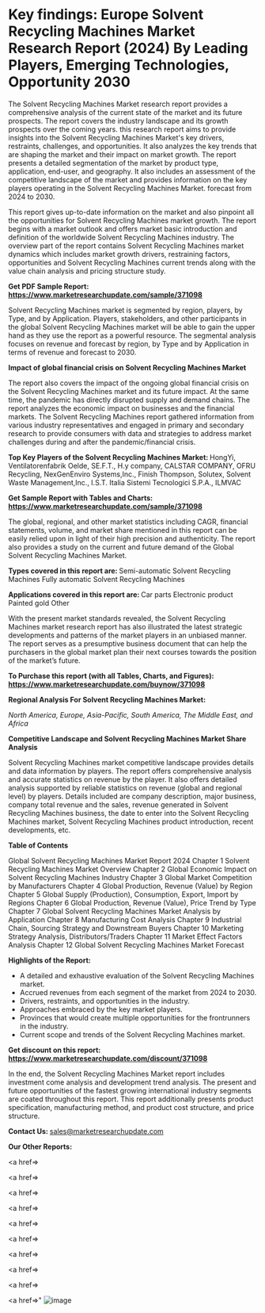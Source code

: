 # Key findings: Europe Solvent Recycling Machines Market Research Report (2024) By Leading Players, Emerging Technologies, Opportunity 2030

The Solvent Recycling Machines Market research report provides a comprehensive analysis of the current state of the market and its future prospects. The report covers the industry landscape and its growth prospects over the coming years. this research report aims to provide insights into the Solvent Recycling Machines Market's key drivers, restraints, challenges, and opportunities. It also analyzes the key trends that are shaping the market and their impact on market growth. The report presents a detailed segmentation of the market by product type, application, end-user, and geography. It also includes an assessment of the competitive landscape of the market and provides information on the key players operating in the Solvent Recycling Machines Market. forecast from 2024 to 2030.

This report gives up-to-date information on the market and also pinpoint all the opportunities for Solvent Recycling Machines market growth. The report begins with a market outlook and offers market basic introduction and definition of the worldwide Solvent Recycling Machines industry. The overview part of the report contains Solvent Recycling Machines market dynamics which includes market growth drivers, restraining factors, opportunities and Solvent Recycling Machines current trends along with the value chain analysis and pricing structure study.

<strong><b>Get PDF Sample Report: <a href=https://www.marketresearchupdate.com/sample/371098>https://www.marketresearchupdate.com/sample/371098</a></b></strong>

Solvent Recycling Machines market is segmented by region, players, by Type, and by Application. Players, stakeholders, and other participants in the global Solvent Recycling Machines market will be able to gain the upper hand as they use the report as a powerful resource. The segmental analysis focuses on revenue and forecast by region, by Type and by Application in terms of revenue and forecast to 2030.

<strong><b>Impact of global financial crisis on Solvent Recycling Machines Market</b></strong>

The report also covers the impact of the ongoing global financial crisis on the Solvent Recycling Machines market and its future impact. At the same time, the pandemic has directly disrupted supply and demand chains. The report analyzes the economic impact on businesses and the financial markets. The Solvent Recycling Machines report gathered information from various industry representatives and engaged in primary and secondary research to provide consumers with data and strategies to address market challenges during and after the pandemic/financial crisis.

<strong><b>Top Key Players of the Solvent Recycling Machines Market:
</b></strong>HongYi, Ventilatorenfabrik Oelde, SE.F.T., H.y company, CALSTAR COMPANY, OFRU Recycling, NexGenEnviro Systems,Inc., Finish Thompson, Solutex, Solvent Waste Management,Inc., I.S.T. Italia Sistemi Tecnologici S.P.A., ILMVAC<strong><b>
</b></strong>

<strong><b>Get Sample Report with Tables and Charts: <a href=https://www.marketresearchupdate.com/sample/371098>https://www.marketresearchupdate.com/sample/371098</a></b></strong>

The global, regional, and other market statistics including CAGR, financial statements, volume, and market share mentioned in this report can be easily relied upon in light of their high precision and authenticity. The report also provides a study on the current and future demand of the Global Solvent Recycling Machines Market.

<strong><b>Types covered in this report are:
</b></strong>Semi-automatic Solvent Recycling Machines
Fully automatic Solvent Recycling Machines<strong><b>
</b></strong>

<strong><b>Applications covered in this report are:
</b></strong>Car parts
Electronic product
Painted gold
Other<strong><b>
</b></strong>

With the present market standards revealed, the Solvent Recycling Machines market research report has also illustrated the latest strategic developments and patterns of the market players in an unbiased manner. The report serves as a presumptive business document that can help the purchasers in the global market plan their next courses towards the position of the market’s future.

<strong><b>To Purchase this report (with all Tables, Charts, and Figures): <a href=https://www.marketresearchupdate.com/buynow/371098>https://www.marketresearchupdate.com/buynow/371098</a></b></strong>

<strong><b>Regional Analysis For Solvent Recycling Machines Market:</b></strong>

<em><i>North America, Europe, Asia-Pacific, South America, The Middle East, and Africa</i></em>

<strong><b>Competitive Landscape and Solvent Recycling Machines Market Share Analysis</b></strong>

Solvent Recycling Machines market competitive landscape provides details and data information by players. The report offers comprehensive analysis and accurate statistics on revenue by the player. It also offers detailed analysis supported by reliable statistics on revenue (global and regional level) by players. Details included are company description, major business, company total revenue and the sales, revenue generated in Solvent Recycling Machines business, the date to enter into the Solvent Recycling Machines market, Solvent Recycling Machines product introduction, recent developments, etc.

<strong><b>Table of Contents</b></strong>

Global Solvent Recycling Machines Market Report 2024
Chapter 1 Solvent Recycling Machines Market Overview
Chapter 2 Global Economic Impact on Solvent Recycling Machines Industry
Chapter 3 Global Market Competition by Manufacturers
Chapter 4 Global Production, Revenue (Value) by Region
Chapter 5 Global Supply (Production), Consumption, Export, Import by Regions
Chapter 6 Global Production, Revenue (Value), Price Trend by Type
Chapter 7 Global Solvent Recycling Machines Market Analysis by Application
Chapter 8 Manufacturing Cost Analysis
Chapter 9 Industrial Chain, Sourcing Strategy and Downstream Buyers
Chapter 10 Marketing Strategy Analysis, Distributors/Traders
Chapter 11 Market Effect Factors Analysis
Chapter 12 Global Solvent Recycling Machines Market Forecast

<strong><b>Highlights of the Report:</b></strong>

- A detailed and exhaustive evaluation of the Solvent Recycling Machines market.
- Accrued revenues from each segment of the market from 2024 to 2030.
- Drivers, restraints, and opportunities in the industry.
- Approaches embraced by the key market players.
- Provinces that would create multiple opportunities for the frontrunners in the industry.
- Current scope and trends of the Solvent Recycling Machines market.

<strong><b>Get discount on this report: <a href=https://www.marketresearchupdate.com/discount/371098>https://www.marketresearchupdate.com/discount/371098</a></b></strong>

In the end, the Solvent Recycling Machines Market report includes investment come analysis and development trend analysis. The present and future opportunities of the fastest growing international industry segments are coated throughout this report. This report additionally presents product specification, manufacturing method, and product cost structure, and price structure.

<strong><b>Contact Us:
</b></strong>sales@marketresearchupdate.com

<strong>Our Other Reports:</strong>

<a href=></a>

<a href=></a>

<a href=></a>

<a href=></a>

<a href=></a>

<a href=></a>

<a href=></a>

<a href=></a>

<a href=></a>

<a href=></a>"
![image](https://github.com/Gayatrikarjule/Market-Analysis-360/assets/97346546/41993300-6475-4bd2-a546-8c84d31fbd8a)
